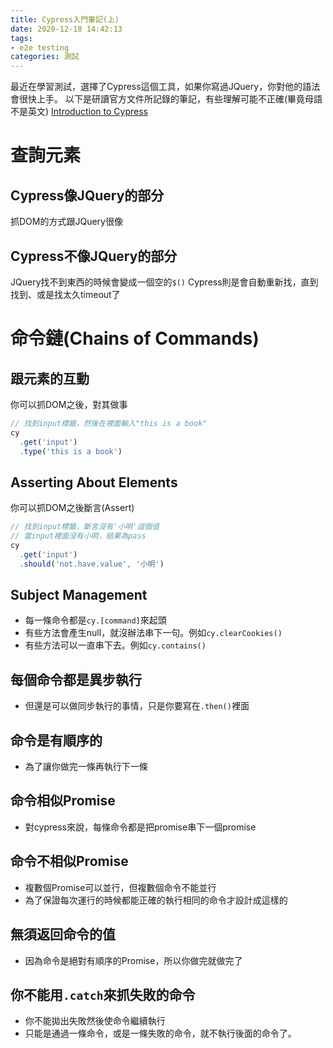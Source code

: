 ```yaml
---
title: Cypress入門筆記(上)
date: 2020-12-18 14:42:13
tags:
- e2e testing
categories: 測試
---
```

最近在學習測試，選擇了Cypress這個工具，如果你寫過JQuery，你對他的語法會很快上手。
以下是研讀官方文件所記錄的筆記，有些理解可能不正確(畢竟母語不是英文)
[Introduction to Cypress](https://docs.cypress.io/guides/core-concepts/introduction-to-cypress.html)

<!-- more -->

# 查詢元素
## Cypress像JQuery的部分
抓DOM的方式跟JQuery很像

## Cypress不像JQuery的部分
JQuery找不到東西的時候會變成一個空的`$()`
Cypress則是會自動重新找，直到找到、或是找太久timeout了

# 命令鏈(Chains of Commands)
## 跟元素的互動
你可以抓DOM之後，對其做事
```js
// 找到input標籤，然後在裡面輸入"this is a book"
cy
  .get('input')
  .type('this is a book')
```

## Asserting About Elements
你可以抓DOM之後斷言(Assert)
```js
// 找到input標籤，斷言沒有'小明'這個值
// 當input裡面沒有小明，結果為pass
cy
  .get('input')
  .should('not.have.value', '小明')
```

## Subject Management
* 每一條命令都是`cy.[command]`來起頭
* 有些方法會產生null，就沒辦法串下一句。例如`cy.clearCookies()`
* 有些方法可以一直串下去。例如`cy.contains()`

## 每個命令都是異步執行
* 但還是可以做同步執行的事情，只是你要寫在`.then()`裡面

## 命令是有順序的
* 為了讓你做完一條再執行下一條

## 命令相似Promise
* 對cypress來說，每條命令都是把promise串下一個promise

## 命令不相似Promise
* 複數個Promise可以並行，但複數個命令不能並行
* 為了保證每次運行的時候都能正確的執行相同的命令才設計成這樣的

## 無須返回命令的值
* 因為命令是絕對有順序的Promise，所以你做完就做完了

## 你不能用`.catch`來抓失敗的命令
* 你不能拋出失敗然後使命令繼續執行
* 只能是通過一條命令，或是一條失敗的命令，就不執行後面的命令了。

